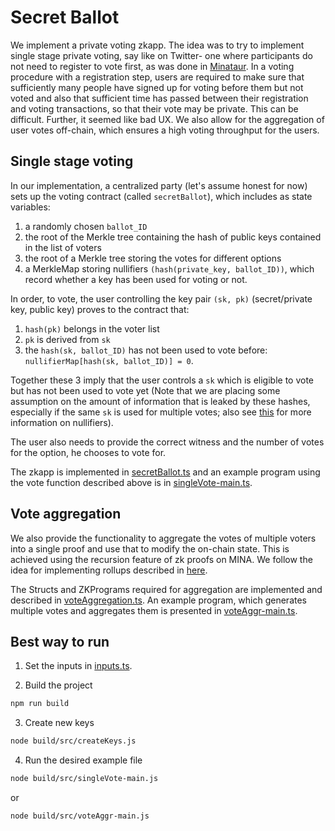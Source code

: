 # Secret Ballot

We implement a private voting zkapp. The idea was to try to implement single stage private voting, say like on Twitter- one where participants do not need to register to vote first, as was done in <a href=https://github.com/dymitrlubczyk/mina-voter>Minataur</a>. In a voting procedure with a registration step, users are required to make sure that sufficiently many people have signed up for voting before them but not voted and also that sufficient time has passed between their registration and voting transactions, so that their vote may be private. This can be difficult. Further, it seemed like bad UX. We also allow for the aggregation of user votes off-chain, which ensures a high voting throughput for the users.

## Single stage voting

In our implementation, a centralized party (let's assume honest for now) sets up the voting contract (called `secretBallot`), which includes as state variables:

1. a randomly chosen `ballot_ID `
2. the root of the Merkle tree containing the hash of public keys contained in the list of voters
3. the root of a Merkle tree storing the votes for different options
4. a MerkleMap storing nullifiers `(hash(private_key, ballot_ID))`, which record whether a key has been used for voting or not.

In order, to vote, the user controlling the key pair `(sk, pk)` (secret/private key, public key) proves to the contract that:

1. `hash(pk)` belongs in the voter list
2. `pk` is derived from `sk`
3. the `hash(sk, ballot_ID)` has not been used to vote before: `nullifierMap[hash(sk, ballot_ID)] = 0`.

Together these 3 imply that the user controls a `sk` which is eligible to vote but has not been used to vote yet (Note that we are placing some assumption on the amount of information that is leaked by these hashes, especially if the same `sk` is used for multiple votes; also see <a href = https://hackmd.io/@liangcc/nullifier#>this</a> for more information on nullifiers).

The user also needs to provide the correct witness and the number of votes for the option, he chooses to vote for.

The zkapp is implemented in [secretBallot.ts](contracts/src/secretBallot.ts) and an example program using the vote function described above is in [singleVote-main.ts](contracts/src/singleVote-main.ts).

## Vote aggregation

We also provide the functionality to aggregate the votes of multiple voters into a single proof and use that to modify the on-chain state. This is achieved using the recursion feature of zk proofs on MINA. We follow the idea for implementing rollups described in [here](https://docs.minaprotocol.com/zkapps/tutorials/recursion).

The Structs and ZKPrograms required for aggregation are implemented and described in [voteAggregation.ts](contracts/src/voteAggregation.ts). An example program, which generates multiple votes and aggregates them is presented in [voteAggr-main.ts](contracts/src/voteAggr-main.ts).

## Best way to run

1. Set the inputs in [inputs.ts](contracts/src/inputs.ts).

2. Build the project

```sh
npm run build
```

3. Create new keys

```sh
node build/src/createKeys.js
```

4. Run the desired example file

```sh
node build/src/singleVote-main.js
```

or

```sh
node build/src/voteAggr-main.js
```

